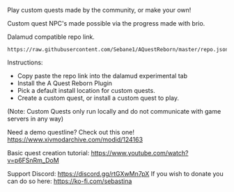 Play custom quests made by the community, or make your own!

Custom quest NPC's made possible via the progress made with brio.

Dalamud compatible repo link.
```
https://raw.githubusercontent.com/Sebane1/AQuestReborn/master/repo.json
```

Instructions:
- Copy paste the repo link into the dalamud experimental tab
- Install the A Quest Reborn Plugin
- Pick a default install location for custom quests.
- Create a custom quest, or install a custom quest to play.

(Note: Custom Quests only run locally and do not communicate with game servers in any way)

Need a demo questline? Check out this one! https://www.xivmodarchive.com/modid/124163

Basic quest creation tutorial:
https://www.youtube.com/watch?v=p6FSnRm_DoM

Support Discord: https://discord.gg/rtGXwMn7pX
If you wish to donate you can do so here: https://ko-fi.com/sebastina
